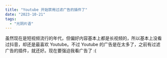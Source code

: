 ```yaml
---
title: "Youtube 开始禁用过滤广告的插件了"
date: "2023-10-21"
tags: 
  - "光阴片语"
---
```


虽然现在是短视频流行的年代，但偏好内容基本上都是长视频的，所以基本上没看过抖音，却还是最喜欢 Youtube。不过 Youtube 的广告是在太多了，之前有过滤广告的插件，就还好。现在要强迫我看广告了 :(
